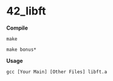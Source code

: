 # 42_libft

**Compile**
```
make
```
```
make bonus*
```
**Usage**
```
gcc [Your Main] [Other Files] libft.a
```
